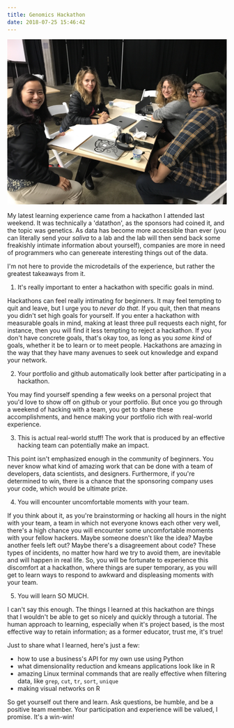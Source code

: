 ```yaml
---
title: Genomics Hackathon
date: 2018-07-25 15:46:42
---
```


![Hacking Team](hackingteam.jpeg)

My latest learning experience came from a hackathon I attended last weekend. It was technically a 'datathon', as the sponsors had coined it, and the topic was genetics.  As data has become more accessible than ever (you can literally send your _saliva_ to a lab and the lab will then send back some freakishly intimate information about yourself), companies are more in need of programmers who can genereate interesting things out of the data. 

I'm not here to provide the microdetails of the experience, but rather the greatest takeaways from it.  

1. It's really important to enter a hackathon with specific goals in mind. 

Hackathons can feel really intimating for beginners.  It may feel tempting to quit and leave, but I urge you to _never do that_. If you quit, then that means you didn't set high goals for yourself.  If you enter a hackathon with measurable goals in mind, making at least three pull requests each night, for instance, then you will find it less tempting to reject a hackathon.  If you don't have concrete goals, that's okay too, as long as you _some kind_ of goals, whether it be to learn or to meet people.  Hackathons are amazing in the way that they have many avenues to seek out knowledge and expand your network.

2.  Your portfolio and github automatically look better after participating in a hackathon.

You may find yourself spending a few weeks on a personal project that you'd love to show off on github or your portfolio.  But once you go through a weekend of hacking with a team, you get to share these accomplishments, and hence making your portfolio rich with real-world experience.

3. This is actual real-world stuff! The work that is produced by an effective hacking team can potentially make an impact.

This point isn't emphasized enough in the community of beginners.  You never know what kind of amazing work that can be done with a team of developers, data scientists, and designers.  Furthermore, if you're determined to win, there is a chance that the sponsoring company uses your code, which would be ultimate prize.  

4. You will encounter uncomfortable moments with your team.

If you think about it, as you're brainstorming or hacking all hours in the night with your team, a team in which not everyone knows each other very well, there's a high chance you will encounter some uncomfortable moments with your fellow hackers.  Maybe someone doesn't like the idea? Maybe another feels left out?  Maybe there's a disagreement about code? These types of incidents, no matter how hard we try to avoid them, are inevitable and will happen in real life.  So, you will be fortunate to experience this discomfort at a hackathon, where things are super temporary, as you will get to learn ways to respond to awkward and displeasing moments with your team.


5. You will learn SO MUCH.

I can't say this enough. The things I learned at this hackathon are things that I wouldn't be able to get so nicely and quickly through a tutorial.  The human approach to learning, especially when it's project based, is the most effective way to retain information; as a former educator, trust me, it's true!

Just to share what I learned, here's just a few:
+ how to use a business's API for my own use using Python
+ what dimensionality reduction and kmeans applications look like in R
+ amazing Linux terminal commands that are really effective when filtering data, like ```grep```, ```cut```, ```tr```, ```sort```, ```unique```
+ making visual networks on R


So get yourself out there and learn. Ask questions, be humble, and be a positive team member.  Your participation and experience will be valued, I promise. It's a win-win!





